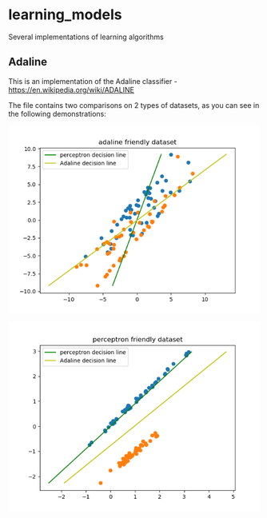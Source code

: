# learning_models
Several implementations of learning algorithms

## Adaline
This is an implementation of the Adaline classifier - https://en.wikipedia.org/wiki/ADALINE

The file contains two comparisons on 2 types of datasets, as you can see in the following demonstrations:

![](graphs\data_visualization_adaline_friendly_dataset.png)

![](graphs\data_visualization_perceptron_friendly_dataset.png)